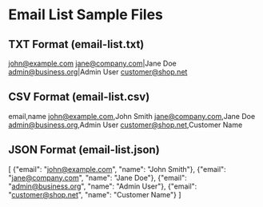 # Email List Sample Files

## TXT Format (email-list.txt)
john@example.com
jane@company.com|Jane Doe
admin@business.org|Admin User
customer@shop.net

## CSV Format (email-list.csv)
email,name
john@example.com,John Smith
jane@company.com,Jane Doe
admin@business.org,Admin User
customer@shop.net,Customer Name

## JSON Format (email-list.json)
[
  {"email": "john@example.com", "name": "John Smith"},
  {"email": "jane@company.com", "name": "Jane Doe"},
  {"email": "admin@business.org", "name": "Admin User"},
  {"email": "customer@shop.net", "name": "Customer Name"}
]